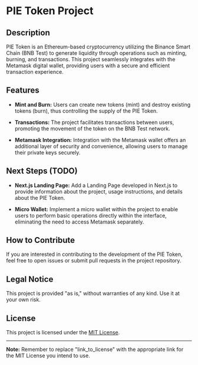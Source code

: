 # PIE Token Project

## Description

PIE Token is an Ethereum-based cryptocurrency utilizing the Binance Smart Chain (BNB Test) to generate liquidity through operations such as minting, burning, and transactions. This project seamlessly integrates with the Metamask digital wallet, providing users with a secure and efficient transaction experience.

## Features

- **Mint and Burn:** Users can create new tokens (mint) and destroy existing tokens (burn), thus controlling the supply of the PIE Token.

- **Transactions:** The project facilitates transactions between users, promoting the movement of the token on the BNB Test network.

- **Metamask Integration:** Integration with the Metamask wallet offers an additional layer of security and convenience, allowing users to manage their private keys securely.

## Next Steps (TODO)

- **Next.js Landing Page:** Add a Landing Page developed in Next.js to provide information about the project, usage instructions, and details about the PIE Token.

- **Micro Wallet:** Implement a micro wallet within the project to enable users to perform basic operations directly within the interface, eliminating the need to access Metamask separately.

## How to Contribute

If you are interested in contributing to the development of the PIE Token, feel free to open issues or submit pull requests in the project repository.

## Legal Notice

This project is provided "as is," without warranties of any kind. Use it at your own risk.

## License

This project is licensed under the [MIT License](link_to_license).

---

**Note:** Remember to replace "link_to_license" with the appropriate link for the MIT License you intend to use.
